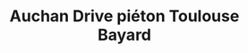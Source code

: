 ---
title: "Auchan Drive piéton Toulouse Bayard"
url: /toulouse/auchan-drive-pieton-toulouse-bayard/
shop: avant-poste
---